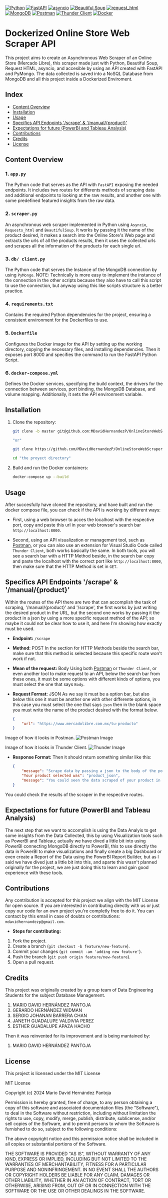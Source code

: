 [![Python](https://img.shields.io/badge/python-3.12.1-red.svg)](https://www.python.org/)
[![FastAPI](https://img.shields.io/badge/FastAPI-v0.95.2-brightgreen.svg)](https://fastapi.tiangolo.com/)
[![asyncio](https://img.shields.io/badge/asyncio-v3.4.3-9cf.svg)](https://docs.python.org/3/library/asyncio.html)
[![Beautiful Soup](https://img.shields.io/badge/Beautiful%20Soup-v4.11.1-blue.svg)](https://www.crummy.com/software/BeautifulSoup/)
[![request_html](https://img.shields.io/badge/request__html-v0.10.0-ff69b4.svg)](https://pypi.org/project/requests-html/)
[![MongoDB](https://img.shields.io/badge/MongoDB-v5.0.5-green.svg)](https://www.mongodb.com/)
[![Postman](https://img.shields.io/badge/Postman-v10.8.1-orange.svg)](https://www.postman.com/)
[![Thunder Client](https://img.shields.io/badge/Thunder%20Client-v1.10.0-orange.svg)](https://www.thunderclient.com/)
[![Docker](https://img.shields.io/badge/Docker-v20.10.17-purple.svg)](https://www.docker.com/)

# Dockerized Online Store Web Scraper API

This project aims to create an Asynchronous Web Scraper of an Online Store (Mercado Libre), this scraper made just with Python, Beautiful Soup, Request HTML, asyncio, and accesible by using an API created with FastAPI and PyMongo. The data collected is saved into a NoSQL Database from MongoDB and all this project inside a Dockerized Enviroment.

## Index

- [Content Overview](#content-overview)
- [Installation](#installation)
- [Usage](#usage)
- [Specifics API Endpoints '/scrape' & '/manual/{product}'](#specifics-api-endpoints-scrape-and-manual-product)
- [Expectations for future (PowerBI and Tableau Analysis)](#expectations-for-future-powerbi-and-tableau-analysis)
- [Contributions](#contributions)
- [Credits](#credits)
- [License](#license)

## Content Overview

### 1. `app.py`

The Python code that serves as the API with `FastAPI` exposing the needed endpoints. It includes two routes for differents methods of scraping data and additional endpoints to looking at the raw results, and another one with some predefined featured insights from the raw data.

### 2. `scraper.py`

An asynchronous web scraper implemented in Python using `Asyncio`, `Requests_html` and `BeautifulSoup`. It works by passing it the name of the product desired, it makes a search into the Online Store's Web page and extracts the urls of all the products results, then it uses the collected urls and scrapes all the information of the products for each single url.

### 3. `db/ client.py`

The Python code that serves the Instance of the MongoDB connection by using `PyMongo`. NOTE: Technically is more easy to implement the instance of the connection in the other scripts because they also have to call this script to use the connection, but anyway using this like scripts structure is a better practice.

### 4. `requirements.txt`

Contains the required Python dependencies for the project, ensuring a consistent environment for the Dockerfiles to use.

### 5. `Dockerfile`

Configures the Docker image for the API by setting up the working directory, copying the necessary files, and installing dependencies. Then it exposes port 8000 and specifies the command to run the FastAPI Python Script.

### 6. `docker-compose.yml`

Defines the Docker services, specifying the build context, the drivers for the connection between services, port binding, the MongoDB Database, and volume mapping. Additionally, it sets the API environment variable.

## Installation

1. Clone the repository:

    ```bash
    git clone -b master git@github.com:MDavidHernandezP/OnlineStoreWebScraperAPI.git

    "or"

    git clone https://github.com/MDavidHernandezP/OnlineStoreWebScraperAPI.git

    cd "the proyect directory"
    ```

2. Build and run the Docker containers:

    ```bash
    docker-compose up --build
    ```

## Usage

After succesfully have cloned the repository, and have built and run the docker compose file, you can check if the API is working by different ways:

- First, using a web browser to acces the localhost with the respective port, copy and paste this url in your web browser's search bar `http://localhost:8000`.

- Second, using an API visualization or management tool, such as [Postman](https://www.postman.com/downloads/), or you can also use an extension for Visual Studio Code called `Thunder Client`, both works basically the same. In both tools, you will see a search bar with a HTTP Method beside, in the search bar copy and paste the localhost with the correct port like `http://localhost:8000`, then make sure that the HTTP Method is set in `GET`.

## Specifics API Endpoints '/scrape' & '/manual/{product}'

Within the routes of the API there are two that can accomplish the task of scraping, '/manual/{product}' and '/scrape', the first works by just writing the desired product in the URL, but the second one works by passing it the product in a json by using a more specific request method of the API; so maybe it could not be clear how to use it, and here I'm showing how exactly must be used.

- **Endpoint:** `/scrape`

- **Method:** POST
In the section for HTTP Methods beside the search bar, make sure that this method is selected because this specific route won't work if not.

- **Mean of the request:** Body
Using both [Postman](https://www.postman.com/downloads/) or `Thunder Client`, or even another tool to make request to an API, below the search bar from these ones, it must be some options with different kinds of options, you must select the one that says `Body`.

- **Request Format:** JSON
As we say it must be a option bar, but also below this one it must be another one with other differente options, in this case you must select the one that says `json` then in the blank space you must write the name of the product desired with the format below.

    ```json
    {
        "url": "https://www.mercadolibre.com.mx/tu-producto"
    }
    ```

Image of how it looks in Postman.
![Postman Image](images/postman.png)

Image of how it looks in Thunder Client.
![Thunder Image](images/thunder-client.png)

- **Response Format:**
Then it should return something similar like this:

    ```json
    {
        "message": "Scrape data by passing a json to the body of the post request.",
        "Your product selected was": "product_json",
        "message": "You could seen the data scraped of your product in the route (/data)."
    }
    ```

You could check the results of the scraper in the respective routes.

## Expectations for future (PowerBI and Tableau Analysis)

The next step that we want to accomplish is using the Data Analyis to get some insights from the Data Collected, this by using Visualization tools such as PowerBI and Tableau; actually we have dived a little bit into using PowerBI connecting MongoDB directly to PowerBI, this to use directly the data in PowerBI to make visualizations and finally create a big Dashboard or even create a Report of the Data using the PowerBI Report Builder, but as I said we have dived just a little bit into this, and aparte this wasn't planned originally for the project, we are just doing this to learn and gain good experience with these tools.

## Contributions

Any contribution is accepted for this project we align with the MIT License for open source. If you are interested in contributing directly with us or just copy our code for an own project you're completly free to do it. You can contact by this email in case of doubts or contributions: `mdavidhernandezp@gmail.com`.

- **Steps for contributing:**
1. Fork the project.
2. Create a branch (`git checkout -b feature/new-feature`).
3. Commit your changes (`git commit -am 'adding new feature'`).
4. Push the branch (`git push origin feature/new-feature`).
5. Open a pull request.


## Credits

This project was originally created by a group team of Data Engineering Students for the subject Database Management.

1. MARIO DAVID HERNÁNDEZ PANTOJA
2. GERARDO HERNÁNDEZ WIDMAN
3. SERGIO JOHANAN BARRERA CHAN
4. JANETH GUADALUPE VALDIVIA PEREZ
5. ESTHER GUADALUPE APAZA HACHO

Then it was reinvented for its improvement and is being mantained by:

1. MARIO DAVID HERNÁNDEZ PANTOJA

## License

This project is licensed under the MIT License

MIT License

Copyright (c) 2024 Mario David Hernández Pantoja

Permission is hereby granted, free of charge, to any person obtaining a copy
of this software and associated documentation files (the "Software"), to deal
in the Software without restriction, including without limitation the rights
to use, copy, modify, merge, publish, distribute, sublicense, and/or sell
copies of the Software, and to permit persons to whom the Software is
furnished to do so, subject to the following conditions:

The above copyright notice and this permission notice shall be included in all
copies or substantial portions of the Software.

THE SOFTWARE IS PROVIDED "AS IS", WITHOUT WARRANTY OF ANY KIND, EXPRESS OR
IMPLIED, INCLUDING BUT NOT LIMITED TO THE WARRANTIES OF MERCHANTABILITY,
FITNESS FOR A PARTICULAR PURPOSE AND NONINFRINGEMENT. IN NO EVENT SHALL THE
AUTHORS OR COPYRIGHT HOLDERS BE LIABLE FOR ANY CLAIM, DAMAGES OR OTHER
LIABILITY, WHETHER IN AN ACTION OF CONTRACT, TORT OR OTHERWISE, ARISING FROM,
OUT OF OR IN CONNECTION WITH THE SOFTWARE OR THE USE OR OTHER DEALINGS IN THE
SOFTWARE.
